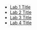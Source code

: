- [Lab 1 Title](/SEG3125_lab1)
- [Lab 2 Title](/SEG3125_lab2)
- [Lab 3 Title](/SEG3125_lab3)
- [Lab 4 Title](/SEG3125_lab4)
